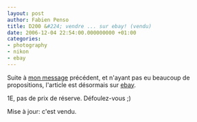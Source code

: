 ```yaml
---
layout: post
author: Fabien Penso
title: D200 &#224; vendre ... sur ebay! (vendu)
date: 2006-12-04 22:54:00.000000000 +01:00
categories:
- photography
- nikon
- ebay
---
```

<p>Suite à <a href="http://blog.penso.info/articles/2006/11/26/nikon-d200-%C3%A0-vendre-objectif">mon message</a> précédent, et n'ayant pas eu beaucoup de propositions, l'article est désormais sur <a href="http://cgi.ebay.fr/ws/eBayISAPI.dll?ViewItem&viewitem=&item=260060934869">ebay</a>.</p>

<p>1E, pas de prix de réserve. Défoulez-vous ;)</p>

<p>Mise à jour: c'est vendu.</p>
